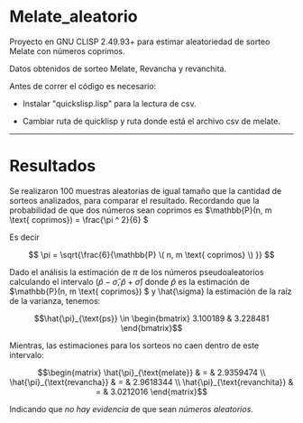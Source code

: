 # Melate_aleatorio
Proyecto en GNU CLISP 2.49.93+ para estimar aleatoriedad de sorteo Melate con números coprimos.

Datos obtenidos de sorteo Melate, Revancha y revanchita.

Antes de correr el código es necesario:

- Instalar "quickslisp.lisp" para la lectura de csv.

- Cambiar ruta de quicklisp y ruta donde está el archivo csv de melate.


----------------------------------------------------------------------------------------
# Resultados
Se realizaron 100 muestras aleatorias de igual tamaño que la cantidad de sorteos analizados, para comparar el resultado. Recordando que la probabilidad de que dos números sean coprimos es
$\mathbb{P}(n, m \text{ coprimos}) = \frac{\pi ^ 2}{6} $

Es decir 

$$ \pi = \sqrt{\frac{6}{\mathbb{P} \( n, m \text{ coprimos} \) }} $$

Dado el análisis la estimación de $\pi$ de los números pseudoaleatorios calculando el intervalo $(\hat{p}-\hat{\sigma}, \hat{p}+ \hat{\sigma} )$ donde $\hat{p}$ es la estimación de $\mathbb{P}(n, m \text{ coprimos}) $ y \hat{\sigma} la estimación de la raíz de la varianza, tenemos:

$$\hat{\pi}_{\text{ps}} \in  \begin{bmatrix} 3.100189 & 3.228481 \end{bmatrix}$$

Mientras, las estimaciones para los sorteos no caen dentro de este intervalo:


```math
\begin{matrix} \hat{\pi}_{\text{melate}} & = & 2.9359474 \\  \hat{\pi}_{\text{revancha}} & = & 2.9618344 \\  \hat{\pi}_{\text{revanchita}} & = & 3.0212016  \end{matrix}
```

Indicando que *no hay evidencia* de que sean *números aleatorios*.
